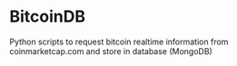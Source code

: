 # BitcoinDB
Python scripts to request bitcoin realtime information from coinmarketcap.com and store in database (MongoDB)
